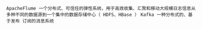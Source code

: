 `ApacheFlume 一个分布式、可信任的弹性系统，用于高效收集、汇聚和移动大规模日志信息从多种不同的数据源到一个集中的数据存储中心（ HDFS、HBase ）`
`Kafka 一种分布式的、基于发布 订阅的消息系统`
